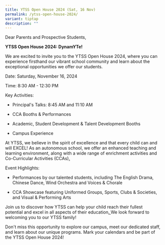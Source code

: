 ```yaml
---
title: YTSS Open House 2024 (Sat, 16 Nov)
permalink: /ytss-open-house-2024/
variant: tiptap
description: ""
---
```

<p>Dear Parents and Prospective Students,</p>
<p><strong>YTSS Open House 2024: DynamYTe!</strong>
</p>
<p>We are excited to invite you to the YTSS Open House 2024, where you can
experience firsthand our vibrant school community and learn about the exceptional
opportunities we offer our students.</p>
<p>Date: Saturday, November 16, 2024⁠⁠​</p>
<p>Time: 8:30 AM - 12:30 PM⁠⁠​</p>
<p>Key Activities:</p>
<ul data-tight="true" class="tight">
<li>
<p>Principal's Talks: 8:45 AM and 11:10 AM⁠⁠​</p>
</li>
<li>
<p>CCA Booths &amp; Performances⁠⁠​</p>
</li>
<li>
<p>Academic, Student Development &amp; Talent Development Booths</p>
</li>
<li>
<p>Campus Experience⁠⁠​</p>
</li>
</ul>
<p>At YTSS, we believe in the spirit of excellence and that every child can
and will EXCEL! As an autonomous school, we offer an enhanced teaching
and learning environment, along with a wide range of enrichment activities
and Co-Curricular Activities (CCAs)⁠<a href="https://www.notion.so/YTSS-Open-House-2024-11309d433b98802b8531fa835c76a831?pvs=53#11309d433b98805f90bad478c6026411" class="notion-citation-mention-token notion-text-mention-token notion-focusable-token notion-enable-hover" rel="noopener noreferrer nofollow" target="_blank">.</a>
</p>
<p>Event Highlights:</p>
<ul data-tight="true" class="tight">
<li>
<p>Performances by our talented students, including The English Drama, Chinese
Dance⁠⁠​, Wind Orchestra and Voices &amp; Chorale</p>
</li>
<li>
<p>CCA Showcase featuring Uniformed Groups, Sports, Clubs &amp; Societies,
and Visual &amp; Performing Arts⁠⁠​</p>
</li>
</ul>
<p>Join us to discover how YTSS can help your child reach their fullest potential
and excel in all aspects of their education⁠<a href="https://www.notion.so/YTSS-Open-House-2024-11309d433b98802b8531fa835c76a831?pvs=53#11309d433b98809892b2edd21a0a118f" class="notion-citation-mention-token notion-text-mention-token notion-focusable-token notion-enable-hover" rel="noopener noreferrer nofollow" target="_blank">. </a>We
look forward to welcoming you to our YTSS family!</p>
<p>Don't miss this opportunity to explore our campus, meet our dedicated
staff, and learn about our unique programs. Mark your calendars and be
part of the YTSS Open House 2024!</p>